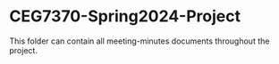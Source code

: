 # CEG7370-Spring2024-Project
This folder can contain all meeting-minutes documents throughout the project.
